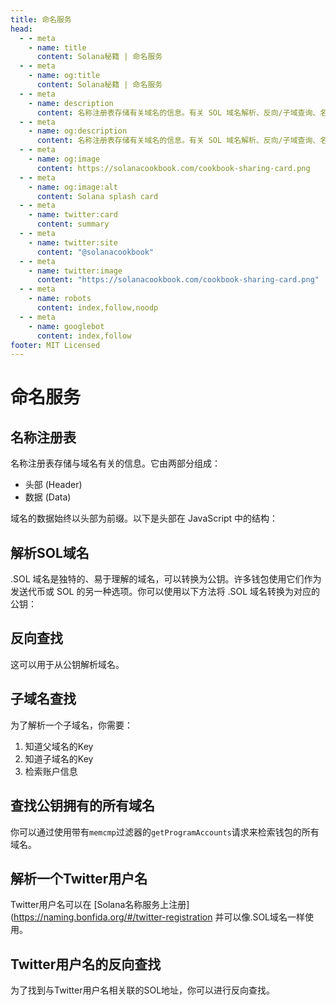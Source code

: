 ```yaml
---
title: 命名服务
head:
  - - meta
    - name: title
      content: Solana秘籍 | 命名服务
  - - meta
    - name: og:title
      content: Solana秘籍 | 命名服务
  - - meta
    - name: description
      content: 名称注册表存储有关域名的信息。有关 SOL 域名解析、反向/子域查询、名称服务的更多信息和参考资料，请参阅Solana秘籍。 
  - - meta
    - name: og:description
      content: 名称注册表存储有关域名的信息。有关 SOL 域名解析、反向/子域查询、名称服务的更多信息和参考资料，请参阅Solana秘籍。 
  - - meta
    - name: og:image
      content: https://solanacookbook.com/cookbook-sharing-card.png
  - - meta
    - name: og:image:alt
      content: Solana splash card
  - - meta
    - name: twitter:card
      content: summary
  - - meta
    - name: twitter:site
      content: "@solanacookbook"
  - - meta
    - name: twitter:image
      content: "https://solanacookbook.com/cookbook-sharing-card.png"
  - - meta
    - name: robots
      content: index,follow,noodp
  - - meta
    - name: googlebot
      content: index,follow
footer: MIT Licensed
---
```


# 命名服务

## 名称注册表

名称注册表存储与域名有关的信息。它由两部分组成：

- 头部 (Header)
- 数据 (Data)

域名的数据始终以头部为前缀。以下是头部在 JavaScript 中的结构：

<SolanaCodeGroup>
  <SolanaCodeGroupItem title="TS" active>

  <template v-slot:default>

@[code](@/code/name-service/schema/schema.en.ts)

  </template>

  <template v-slot:preview>

@[code](@/code/name-service/schema/schema.preview.en.ts)

  </template>

  </SolanaCodeGroupItem>

</SolanaCodeGroup>

## 解析SOL域名

.SOL 域名是独特的、易于理解的域名，可以转换为公钥。许多钱包使用它们作为发送代币或 SOL 的另一种选项。你可以使用以下方法将 .SOL 域名转换为对应的公钥：

<SolanaCodeGroup>
  <SolanaCodeGroupItem title="TS" active>

  <template v-slot:default>

@[code](@/code/name-service/resolve-sol-domain/resolve-sol-domain.en.ts)

  </template>

  <template v-slot:preview>

@[code](@/code/name-service/resolve-sol-domain/resolve-sol-domain.preview.en.ts)

  </template>

  </SolanaCodeGroupItem>

</SolanaCodeGroup>

## 反向查找 

这可以用于从公钥解析域名。

<SolanaCodeGroup>
  <SolanaCodeGroupItem title="TS" active>

  <template v-slot:default>

@[code](@/code/name-service/reverse-look-up-domain/reverse-look-up-domain.en.ts)

  </template>

  <template v-slot:preview>

@[code](@/code/name-service/reverse-look-up-domain/reverse-look-up-domain.preview.en.ts)

  </template>

  </SolanaCodeGroupItem>

</SolanaCodeGroup>

## 子域名查找

为了解析一个子域名，你需要：

1. 知道父域名的Key
2. 知道子域名的Key
3. 检索账户信息

<SolanaCodeGroup>
  <SolanaCodeGroupItem title="TS" active>

  <template v-slot:default>

@[code](@/code/name-service/resolve-sub-domain/resolve-sub-domain.en.ts)

  </template>

  <template v-slot:preview>

@[code](@/code/name-service/resolve-sub-domain/resolve-sub-domain.preview.en.ts)

  </template>

  </SolanaCodeGroupItem>

</SolanaCodeGroup>

## 查找公钥拥有的所有域名

你可以通过使用带有`memcmp`过滤器的`getProgramAccounts`请求来检索钱包的所有域名。

<SolanaCodeGroup>
  <SolanaCodeGroupItem title="TS" active>

  <template v-slot:default>

@[code](@/code/name-service/find-for-owner/find-for-owner.en.ts)

  </template>

  <template v-slot:preview>

@[code](@/code/name-service/find-for-owner/find-for-owner.preview.en.ts)

  </template>

  </SolanaCodeGroupItem>

</SolanaCodeGroup>

## 解析一个Twitter用户名

Twitter用户名可以在 [Solana名称服务上注册](https://naming.bonfida.org/#/twitter-registration 并可以像.SOL域名一样使用。

<SolanaCodeGroup>
  <SolanaCodeGroupItem title="TS" active>

  <template v-slot:default>

@[code](@/code/name-service/resolve-twitter/resolve-twitter.en.ts)

  </template>

  <template v-slot:preview>

@[code](@/code/name-service/resolve-twitter/resolve-twitter.preview.en.ts)

  </template>

  </SolanaCodeGroupItem>

</SolanaCodeGroup>

## Twitter用户名的反向查找

为了找到与Twitter用户名相关联的SOL地址，你可以进行反向查找。

<SolanaCodeGroup>
  <SolanaCodeGroupItem title="TS" active>

  <template v-slot:default>

@[code](@/code/name-service/reverse-look-up-twitter/reverse-look-up-twitter.en.ts)

  </template>

  <template v-slot:preview>

@[code](@/code/name-service/reverse-look-up-twitter/reverse-look-up-twitter.preview.en.ts)

  </template>

  </SolanaCodeGroupItem>
</SolanaCodeGroup>
